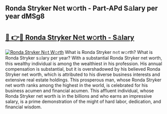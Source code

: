## Ronda Stryker N𝚎t w𝚘rth - Part-APd S𝚊lary per year dMSg8

# <h2><a href="http://gc3fz0o.nevu.top/?p=Ronda+Stryker">🔗 👉🔴 Ronda Stryker N𝚎t w𝚘rth - S𝚊lary</a></h2>

[![Ronda Stryker N𝚎t W𝚘rth](https://i.imgur.com/Oavwk0R.jpeg)](http://gc3fz0o.nevu.top/?p=Ronda+Stryker)
What is Ronda Stryker n𝚎t w𝚘rth? What is Ronda Stryker s𝚊lary per year?
With a substantial Ronda Stryker net worth, this wealthy individual is among the wealthiest in his profession. His annual compensation is substantial, but it is overshadowed by his believed Ronda Stryker net worth, which is attributed to his diverse business interests and extensive real estate holdings. This prosperous man, whose Ronda Stryker net worth ranks among the highest in the world, is celebrated for his business acumen and financial acumen. This affluent individual, whose Ronda Stryker net worth is in the billions and who earns an impressive salary, is a prime demonstration of the might of hard labor, dedication, and financial wisdom.
